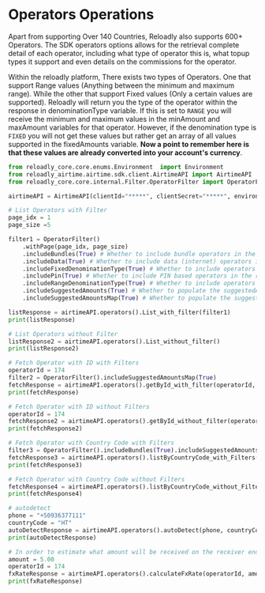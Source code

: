# Operators Operations

Apart from supporting Over 140 Countries, Reloadly also supports 600+ Operators. The SDK operators options allows for
the retrieval complete detail of each operator, including what type of operator this is, what topup types it support and
even details on the commissions for the operator.

Within the reloadly platform, There exists two types of Operators. One that support Range values (Anything between the
minimum and maximum range). While the other that support Fixed values (Only a certain values are supported). Reloadly
will return you the type of the operator within the response in denominationType variable. If this is set to ```RANGE```
you will receive the minimum and maximum values in the minAmount and maxAmount variables for that operator. However, if
the denomination type is ```FIXED``` you will not get these values but rather get an array of all values supported in
the fixedAmounts variable. **Now a point to remember here is that these values are already converted into your account's
currency**.

```python
from reloadly_core.core.enums.Environment  import Environment
from reloadly_airtime.airtime.sdk.client.AirtimeAPI import AirtimeAPI
from reloadly_core.core.internal.Filter.OperatorFilter import OperatorFilter

airtimeAPI = AirtimeAPI(clientId="*****", clientSecret="*****", environment=Environment.AIRTIME_SANDBOX)

# List Operators with Filter
page_idx = 1
page_size =5

filter1 = OperatorFilter()
    .withPage(page_idx, page_size)
    .includeBundles(True) # Whether to include bundle operators in the returned resource list. See field "bundle" on the [API Docs](https://developers.reloadly.com/api.html#list-all-operators).
    .includeData(True) # Whether to include data (internet) operators in the returned resource list. See field "data" on the [API Docs](https://developers.reloadly.com/api.html#list-all-operators).
    .includeFixedDenominationType(True) # Whether to include operators with denomination type FIXED in the returned resource list. See field "denominationType" on the [API Docs](https://developers.reloadly.com/api.html#list-all-operators).
    .includePin(True) # Whether to include PIN based operators in the returned resource list. See field "pin" on the [API Docs](https://developers.reloadly.com/api.html#list-all-operators).
    .includeRangeDenominationType(True) # Whether to include operators with denomination type RANGE in the returned resource list. See field "denominationType" on the [API Docs](https://developers.reloadly.com/api.html#list-all-operators).
    .includeSuggestedAmounts(True) # Whether to populate the suggestedAmounts field on the operators in the returned resource list, this only applies to operators where denominationType is RANGE. See field "suggestedAmounts" on the [API Docs](https://developers.reloadly.com/api.html#list-all-operators).
    .includeSuggestedAmountsMap(True) # Whether to populate the suggestedAmountsMap field on the operators in the returned resource list. This field represents a map of international amounts to local amounts for a given operator where applicable. See field "suggestedAmountsMap" on the [API Docs](https://developers.reloadly.com/api.html#list-all-operators).

listResponse = airtimeAPI.operators().List_with_filter(filter1)
print(listResponse)

# List Operators without Filter
listResponse2 = airtimeAPI.operators().List_without_filter()
print(listResponse2)

# Fetch Operator with ID with Filters
operatorId = 174
filter2 = OperatorFilter().includeSuggestedAmountsMap(True)
fetchResponse = airtimeAPI.operators().getById_with_filter(operatorId, filter2)
print(fetchResponse)

# Fetch Operator with ID without Filters
operatorId = 174
fetchResponse2 = airtimeAPI.operators().getById_without_filter(operatorId)
print(fetchResponse2)

# Fetch Operator with Country Code with Filters
filter3 = OperatorFilter().includeBundles(True).includeSuggestedAmountsMap(True)
fetchResponse3 = airtimeAPI.operators().listByCountryCode_with_Filters("HT", filter3)
print(fetchResponse3)

# Fetch Operator with Country Code without Filters
fetchResponse4 = airtimeAPI.operators().listByCountryCode_without_Filters("HT")
print(fetchResponse4)

# autodetect
phone = "+50936377111"
countryCode = "HT"
autoDetectResponse = airtimeAPI.operators().autoDetect(phone, countryCode)
print(autoDetectResponse)

# In order to estimate what amount will be received on the receiver end. For example, If your account is in US Dollar and you are trying to send a transaction to a nigerian operator, you can quickly calculate what amount you will receive in Nigerian Naira.
amount = 5.00
operatorId = 174
fxRateResponse = airtimeAPI.operators().calculateFxRate(operatorId, amount)
print(fxRateResponse)
```
